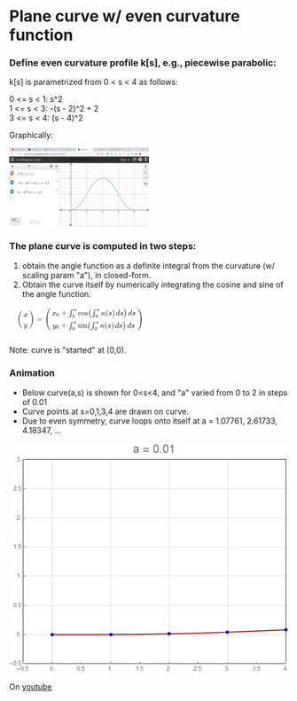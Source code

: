 # Plane curve w/ even curvature function

### Define even curvature profile k[s], e.g., piecewise parabolic:

k[s] is parametrized from 0 < s < 4 as follows:  
  
0 <= s < 1: s^2   
1 <= s < 3: -(s - 2)^2 + 2    
3 <= s < 4: (s - 4)^2    

Graphically:

<img src="https://github.com/dan-reznik/continuous-curvature/blob/master/curvature%20profile%20drawn%20on%20desmos.png" width="50%">

### The plane curve is computed in two steps:

1. obtain the angle function as a definite integral from the curvature (w/ scaling param "a"), in closed-form.
2. Obtain the curve itself by numerically integrating the cosine and sine of the angle function.

<img src="https://github.com/dan-reznik/continuous-curvature/blob/master/from%20curvature%20to%20plane%20curve.png" width="50%">

Note: curve is "started" at (0,0).

### Animation

* Below curve(a,s) is shown for 0<s<4, and "a" varied from 0 to 2 in steps of 0.01
* Curve points at s=0,1,3,4 are drawn on curve.
* Due to even symmetry, curve loops onto itself at a = 1.07761, 2.61733, 4.18347, ...  

![animated curve](https://github.com/dan-reznik/continuous-curvature/blob/master/integrated%20curvature.gif)

On [youtube](https://www.youtube.com/watch?v=EjRqZaAv5c8)
